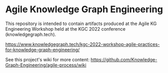 # Agile Knowledge Graph Engineering

This repository is intended to contain artifacts produced at the Agile KG Engineering Workshop 
held at the KGC 2022 conference (knowledgegraph.tech).

https://www.knowledgegraph.tech/kgc-2022-workshop-agile-practices-for-knowledge-graph-engineering/

See this project's wiki for more content: https://github.com/Knowledge-Graph-Engineering/agile-process/wiki

